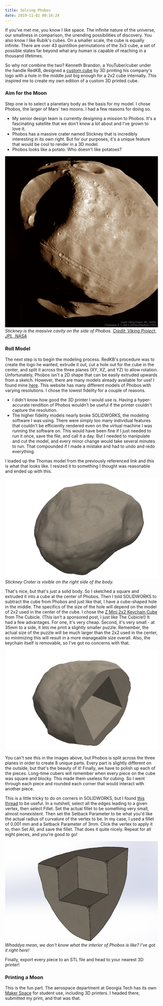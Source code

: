 ```yaml
---
title: Solving Phobos
date: 2019-11-02 00:16:24
---
```

If you've met me, you know I like space. The infinite nature of the universe, our smallness in comparison, the unending possibilities of discovery. You also know I like Rubik's cubes. On a smaller scale, the cube is equally infinite. There are over 43 quintillion permutations of the 3x3 cube, a set of possible states far beyond what any human is capable of reaching in a thousand lifetimes. 

So why not combine the two? Kenneth Brandon, a YouTuber/cuber under the handle RedKB, designed a [custom cube](https://www.youtube.com/watch?v=m2uIrAUhsXk) by 3D printing his company's logo with a hole in the middle just big enough for a 2x2 cube internally. This inspired me to create my own edition of a custom 3D printed cube.

### Aim for the Moon

Step one is to select a planetary body as the basis for my model. I chose Phobos, the larger of Mars' two moons. I had a few reasons for doing so.

- My senior design team is currently designing a mission to Phobos. It's a fascinating satellite that we don't know a lot about and I've grown to love it.
- Phobos has a massive crater named Stickney that is incredibly interesting in its own right. But for our purposes, it's a unique feature that would be cool to render in a 3D model.
- Phobos looks like a potato. Who doesn't like potatoes?

![png](../images/Stickney.png)
*Stickney is the massive cavity on the side of Phobos. [Credit: Viking Project, JPL, NASA](https://apod.nasa.gov/apod/ap181125.html)*

### Roll Model

The next step is to begin the modeling process. RedKB's procedure was to create the logo he wanted, extrude it out, cut a hole out for the cube in the center, and split it across the three planes (XY, XZ, and YZ) to allow rotation. Unfortunately, Phobos isn't a 2D shape that can be easily extruded upwards from a sketch. However, there are many models already available for use! I found mine [here](https://3d-asteroids.space/moons/M1-Phobos). This website has many different models of Phobos with varying resolutions. I chose the lowest fidelity for a couple of reasons.

- I didn't know how good the 3D printer I would use is. Having a hyper-accurate rendition of Phobos wouldn't be useful if the printer couldn't capture the resolution. 
- The higher fidelity models nearly broke SOLIDWORKS, the modeling software I was using. There were simply too many individual features that couldn't be efficiently rendered even on the virtual machine I was running the software on. This would have been fine if I just needed to run it once, save the file, and call it a day. But I needed to manipulate and cut the model, and every minor change would take several minutes to run. That compounded if I made a mistake and had to undo and redo everything.

I loaded up the Thomas model from the previously referenced link and this is what that looks like. I resized it to something I thought was reasonable and ended up with this.

![png](../images/Phobos_Render.png)
*Stickney Crater is visible on the right side of the body.*

That's nice, but that's just a solid body. So I sketched a square and extruded it into a cube at the center of Phobos. Then I told SOLIDWORKS to subtract the cube from Phobos and just like that, I have a cube-shaped hole in the middle. The specifics of the size of the hole will depend on the model of 2x2 used in the center of the cube. I chose the [Z Mini 2x2 Keychain Cube](https://www.thecubicle.com/collections/2x2/products/z-mini-2x2-keychain-cube) from The Cubicle. (This isn't a sponsored post, I just like The Cubicle!) It had a few advantages. For one, it's very cheap. Second, it's very small - at 35mm to a side, it lets me print a slightly smaller puzzle. Remember, the actual size of the puzzle will be much larger than the 2x2 used in the center, so minimizing this will result in a more manageable size overall. Also, the keychain itself is removable, so I've got no concerns with that. 

![png](../images/Phobos_Cutout.png)

You can't see this in the images above, but Phobos is split across the three planes in order to create 8 unique parts. Every part is slightly different on the outside, but that's the beauty of it! Finally, we have to polish up each of the pieces. Long-time cubers will remember when every piece on the cube was square and blocky. This made them useless for cubing. So I went through each piece and rounded each corner that would interact with another piece. 

This is a little tricky to do on corners in SOLIDWORKS, but I found [this thread](https://forum.solidworks.com/thread/208044) to be useful. In a nutshell, select all the edges leading to a given vertex, then select Fillet. Set the actual fillet to be something very small, almost nonexistent. Then set the Setback Parameter to be what you'd like the actual radius of curvature of the vertex to be. In my case, I used a fillet of 0.001 mm and a Setback Parameter of 3mm. Click the vertex to apply it to, then Set All, and save the fillet. That does it quite nicely. Repeat for all eight pieces, and you're good to go! 

![png](../images/Phobos_Piece.png)
*Whaddya mean, we don't know what the interior of Phobos is like? I've got it right here!*

Finally, export every piece to an STL file and head to your nearest 3D printer!

### Printing a Moon

This is the fun part. The aerospace department at Georgia Tech has its own [Maker Space](https://ae.gatech.edu/aero-maker-space) for student use, including 3D printers. I headed there, submitted my print, and that was that. 

